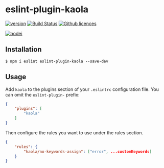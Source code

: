 # eslint-plugin-kaola

[![version](https://img.shields.io/npm/v/eslint-plugin-kaola.svg)](https://www.npmjs.com/package/eslint-plugin-kaola) 
[![Build Status](https://img.shields.io/travis/Deol/eslint-plugin-kaola.svg)](https://travis-ci.org/Deol/eslint-plugin-kaola)
[![Github licences](https://img.shields.io/github/license/Deol/eslint-plugin-kaola.svg)](https://github.com/Deol/eslint-plugin-kaola/blob/master/LICENSE)

[![nodei](https://nodei.co/npm/eslint-plugin-kaola.png?downloads=true)](https://www.npmjs.com/package/eslint-plugin-kaola)

## Installation

```
$ npm i eslint eslint-plugin-kaola --save-dev
```

## Usage

Add `kaola` to the plugins section of your `.eslintrc` configuration file. You can omit the `eslint-plugin-` prefix:

```json
{
    "plugins": [
        "kaola"
    ]
}
```

Then configure the rules you want to use under the rules section.

```json
{
    "rules": {
        "kaola/no-keywords-assign": ["error", ...customKeywords]
    }
}
```